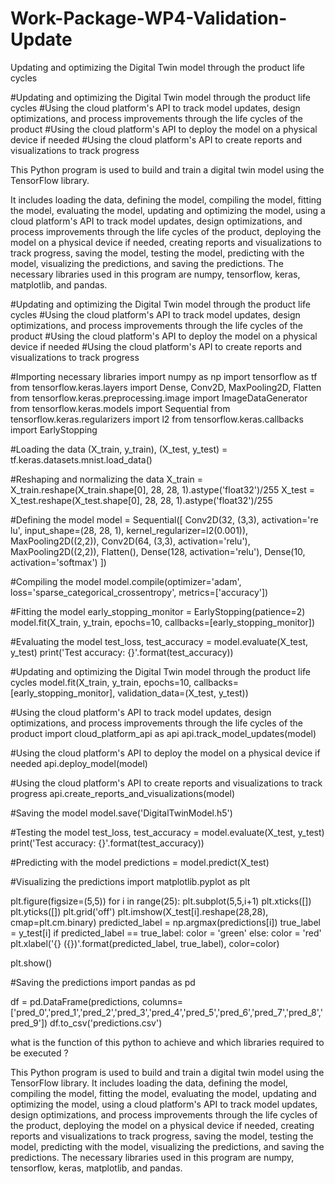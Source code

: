 # Work-Package-WP4-Validation-Update
Updating and optimizing the Digital Twin model through the product life cycles

#Updating and optimizing the Digital Twin model through the product life cycles
#Using the cloud platform's API to track model updates, design optimizations, and process improvements through the life cycles of the product
#Using the cloud platform's API to deploy the model on a physical device if needed
#Using the cloud platform's API to create reports and visualizations to track progress


This Python program is used to build and train a digital twin model using the TensorFlow library. 

It includes loading the data, defining the model, compiling the model, fitting the model, 
evaluating the model, updating and optimizing the model, using a cloud platform's API to track model updates, 
design optimizations, and process improvements through the life cycles of the product, deploying the model on a physical device if needed, 
creating reports and visualizations to track progress, saving the model, testing the model, predicting with the model, visualizing 
the predictions, and saving the predictions. 
The necessary libraries used in this program are numpy, tensorflow, keras, matplotlib, and pandas.

#Updating and optimizing the Digital Twin model through the product life cycles
#Using the cloud platform's API to track model updates, design optimizations, and process improvements through the life cycles of the product
#Using the cloud platform's API to deploy the model on a physical device if needed
#Using the cloud platform's API to create reports and visualizations to track progress

#Importing necessary libraries
import numpy as np
import tensorflow as tf
from tensorflow.keras.layers import Dense, Conv2D, MaxPooling2D, Flatten
from tensorflow.keras.preprocessing.image import ImageDataGenerator
from tensorflow.keras.models import Sequential
from tensorflow.keras.regularizers import l2
from tensorflow.keras.callbacks import EarlyStopping

#Loading the data
(X_train, y_train), (X_test, y_test) = tf.keras.datasets.mnist.load_data()

#Reshaping and normalizing the data
X_train = X_train.reshape(X_train.shape[0], 28, 28, 1).astype('float32')/255
X_test = X_test.reshape(X_test.shape[0], 28, 28, 1).astype('float32')/255

#Defining the model
model = Sequential([
    Conv2D(32, (3,3), activation='re
lu', input_shape=(28, 28, 1), kernel_regularizer=l2(0.001)),
    MaxPooling2D((2,2)),
    Conv2D(64, (3,3), activation='relu'),
    MaxPooling2D((2,2)),
    Flatten(),
    Dense(128, activation='relu'),
    Dense(10, activation='softmax')
    ])

#Compiling the model
model.compile(optimizer='adam',
              loss='sparse_categorical_crossentropy',
              metrics=['accuracy'])

#Fitting the model
early_stopping_monitor = EarlyStopping(patience=2)
model.fit(X_train, y_train, epochs=10,
          callbacks=[early_stopping_monitor])

#Evaluating the model
test_loss, test_accuracy = model.evaluate(X_test, y_test)
print('Test accuracy: {}'.format(test_accuracy))

#Updating and optimizing the Digital Twin model through the product life cycles
model.fit(X_train, y_train, epochs=10,
          callbacks=[early_stopping_monitor], validation_data=(X_test, y_test))

#Using the cloud platform's API to track model updates, design optimizations, and process improvements through the life cycles of the product
import cloud_platform_api as api
api.track_model_updates(model)

#Using the cloud platform's API to deploy the model on a physical device if needed
api.deploy_model(model)

#Using the cloud platform's API to create reports and visualizations to track progress
api.create_reports_and_visualizations(model)



#Saving the model
model.save('DigitalTwinModel.h5')

#Testing the model
test_loss, test_accuracy = model.evaluate(X_test, y_test)
print('Test accuracy: {}'.format(test_accuracy))



#Predicting with the model
predictions = model.predict(X_test)



#Visualizing the predictions
import matplotlib.pyplot as plt

plt.figure(figsize=(5,5))
for i in range(25):
    plt.subplot(5,5,i+1)
    plt.xticks([])
    plt.yticks([])
    plt.grid('off')
    plt.imshow(X_test[i].reshape(28,28), cmap=plt.cm.binary)
    predicted_label = np.argmax(predictions[i])
    true_label = y_test[i]
    if predicted_label == true_label:
        color = 'green'
    else:
        color = 'red'
    plt.xlabel('{} ({})'.format(predicted_label, true_label), color=color)
    
plt.show()



#Saving the predictions
import pandas as pd

df = pd.DataFrame(predictions, columns=['pred_0','pred_1','pred_2','pred_3','pred_4','pred_5','pred_6','pred_7','pred_8','pred_9'])
df.to_csv('predictions.csv')


what is the function of this python to achieve and which libraries required to be executed ?

This Python program is used to build and train a digital twin model using the TensorFlow library. It includes loading the data, defining the model, compiling the model, fitting the model, evaluating the model, updating and optimizing the model, using a cloud platform's API to track model updates, design optimizations, and process improvements through the life cycles of the product, deploying the model on a physical device if needed, creating reports and visualizations to track progress, saving the model, testing the model, predicting with the model, visualizing the predictions, and saving the predictions. The necessary libraries used in this program are numpy, tensorflow, keras, matplotlib, and pandas.
